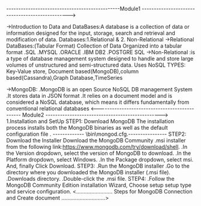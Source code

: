 -----------------------------------------------Module1 ------------------------------------------------>

 ->Introduction to Data and DataBases:A database is a collection of data or information designed for the input, storage, search and retrieval and modification of data.
 Databases:1.Relational & 2. Non-Relational
 ->Relational DataBases:(Tabular Format) Collection of Data  Organized into a tabular format
  .SQL
  .MYSQL
  .ORACLE
  .IBM DB2
  .POSTGRE SQL
->Non-Relational :is a type of database management system designed to handle and store large volumes of unstructured and semi-structured data. 
Uses NoSQL
TYPES:
Key-Value store, Document based(MongoDB),column based(Cassandra),Graph Database,TimeSeries

->MongoDB:
.MongoDB is an open Source NoSQL DB management System
.It stores data in JSON format
.It relies on a document model and is considered a NoSQL database, which means it differs fundamentally from conventional relational databases
<---------------------------------------------- Module2 ------------------------------------------------>
1.Installation and SetUp
STEP1: Download MongoDB
The installation process installs both the MongoDB binaries as well as the default configuration file .  ------------- <install directory>\bin\mongod.cfg.----------------
STEP2: Download the Installer
Download the MongoDB Community .msi installer from the following link:https://www.mongodb.com/try/download/shell.
.In the Version dropdown, select the version of MongoDB to download.
.In the Platform dropdown, select Windows.
.In the Package dropdown, select msi. And, finally
Click Download.
STEP3: 
.Run the MongoDB installer
.Go to the directory where you downloaded the MongoDB installer (.msi file). 
.Downloads directory.
.Double-click the .msi file.
STEP4:
.Follow the MongoDB Community Edition installation Wizard, Choose setup setup type and service configuration.
<........................ Steps for MongoDB Connection and Create document .............................>
